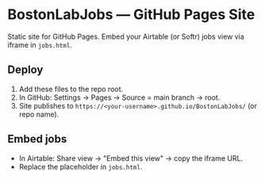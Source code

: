 # BostonLabJobs — GitHub Pages Site
Static site for GitHub Pages. Embed your Airtable (or Softr) jobs view via iframe in `jobs.html`.

## Deploy
1) Add these files to the repo root.
2) In GitHub: Settings → Pages → Source = main branch → root.
3) Site publishes to `https://<your-username>.github.io/BostonLabJobs/` (or repo name).

## Embed jobs
- In Airtable: Share view → "Embed this view" → copy the iframe URL.
- Replace the placeholder in `jobs.html`.
